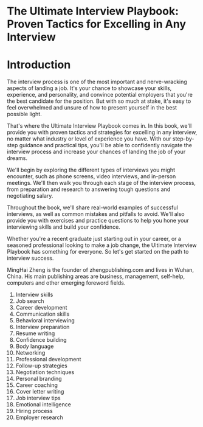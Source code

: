 # The Ultimate Interview Playbook: Proven Tactics for Excelling in Any Interview

# Introduction

The interview process is one of the most important and nerve-wracking aspects of landing a job. It's your chance to showcase your skills, experience, and personality, and convince potential employers that you're the best candidate for the position. But with so much at stake, it's easy to feel overwhelmed and unsure of how to present yourself in the best possible light.

That's where the Ultimate Interview Playbook comes in. In this book, we'll provide you with proven tactics and strategies for excelling in any interview, no matter what industry or level of experience you have. With our step-by-step guidance and practical tips, you'll be able to confidently navigate the interview process and increase your chances of landing the job of your dreams.

We'll begin by exploring the different types of interviews you might encounter, such as phone screens, video interviews, and in-person meetings. We'll then walk you through each stage of the interview process, from preparation and research to answering tough questions and negotiating salary.

Throughout the book, we'll share real-world examples of successful interviews, as well as common mistakes and pitfalls to avoid. We'll also provide you with exercises and practice questions to help you hone your interviewing skills and build your confidence.

Whether you're a recent graduate just starting out in your career, or a seasoned professional looking to make a job change, the Ultimate Interview Playbook has something for everyone. So let's get started on the path to interview success.

MingHai Zheng is the founder of zhengpublishing.com and lives in Wuhan, China. His main publishing areas are business, management, self-help, computers and other emerging foreword fields.



1. Interview skills
2. Job search
3. Career development
4. Communication skills
5. Behavioral interviewing
6. Interview preparation
7. Resume writing
8. Confidence building
9. Body language
10. Networking
11. Professional development
12. Follow-up strategies
13. Negotiation techniques
14. Personal branding
15. Career coaching
16. Cover letter writing
17. Job interview tips
18. Emotional intelligence
19. Hiring process
20. Employer research

